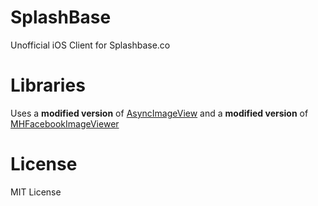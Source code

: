 # SplashBase
Unofficial iOS Client for Splashbase.co

# Libraries
Uses a **modified version** of [AsyncImageView](https://github.com/nicklockwood/AsyncImageView) and a **modified version** of [MHFacebookImageViewer](https://github.com/michaelhenry/MHFacebookImageViewer)

# License
MIT License